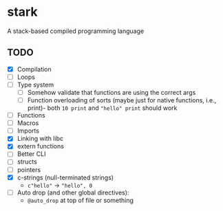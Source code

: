 # stark

A stack-based compiled programming language

## TODO

- [x] Compilation
- [ ] Loops
- [ ] Type system
    - [ ] Somehow validate that functions are using the correct args
    - [ ] Function overloading of sorts (maybe just for native functions,
      i.e., print)- both `10 print` and `"hello" print` should work
- [ ] Functions
- [ ] Macros
- [ ] Imports
- [x] Linking with libc
- [x] extern functions
- [ ] Better CLI
- [ ] structs
- [ ] pointers
- [x] c-strings (null-terminated strings)
    - `c"hello"` -> `"hello", 0`
- [ ] Auto drop (and other global directives):
    - `@auto_drop` at top of file or something
